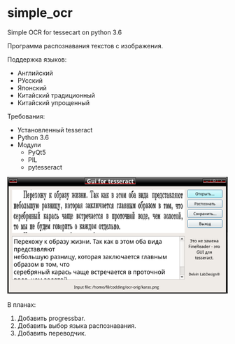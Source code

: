 # simple_ocr
Simple OCR for tessecart on python 3.6

Программа распознавания текстов с изображения.

Поддержка языков:
- Английский
- РУсский
- Японский
- Китайский традиционный
- Китайский упрощенный

Требования:
* Установленный tesseract
* Python 3.6
* Модули
	- PyQt5
	- PIL
	- pytesseract

![Image](https://github.com/delvin-fil/simple_ocr/blob/master/screenshot.png)

В планах:
1. Добавить progressbar.
2. Добавить выбор языка распознавания.
3. Добавить переводчик.
